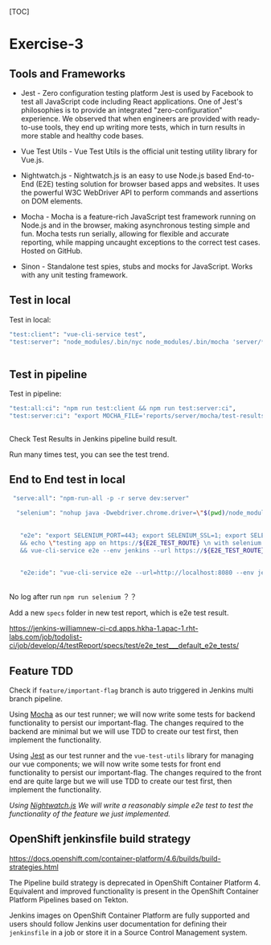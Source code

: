 [TOC]

# Exercise-3

## Tools and Frameworks

* Jest - Zero configuration testing platform Jest is used by Facebook to test all JavaScript code including React applications. One of Jest's philosophies is to provide an integrated "zero-configuration" experience. We observed that when engineers are provided with ready-to-use tools, they end up writing more tests, which in turn results in more stable and healthy code bases.

* Vue Test Utils - Vue Test Utils is the official unit testing utility library for Vue.js.
* Nightwatch.js - Nightwatch.js is an easy to use Node.js based End-to-End (E2E) testing solution for browser based apps and websites. It uses the powerful W3C WebDriver API to perform commands and assertions on DOM elements.
* Mocha - Mocha is a feature-rich JavaScript test framework running on Node.js and in the browser, making asynchronous testing simple and fun. Mocha tests run serially, allowing for flexible and accurate reporting, while mapping uncaught exceptions to the correct test cases. Hosted on GitHub.
* Sinon - Standalone test spies, stubs and mocks for JavaScript. Works with any unit testing framework.



## Test in local


Test in local:
```bash
"test:client": "vue-cli-service test",
"test:server": "node_modules/.bin/nyc node_modules/.bin/mocha 'server/**/*.spec.js' --exit",
   
```



## Test in pipeline

Test in pipeline:

```bash
"test:all:ci": "npm run test:client && npm run test:server:ci",
"test:server:ci": "export MOCHA_FILE='reports/server/mocha/test-results.xml' && export NODE_ENV=ci && node_modules/.bin/nyc node_modules/.bin/mocha 'server/**/*.spec.js' -R mocha-junit-reporter --exit",
    
```



Check Test Results in Jenkins pipeline build result.



Run many times test, you can see the test trend.



## End to End test in local



```bash
 "serve:all": "npm-run-all -p -r serve dev:server"
 
  "selenium": "nohup java -Dwebdriver.chrome.driver=\"$(pwd)/node_modules/chromedriver/lib/chromedriver/chromedriver\" -jar $(pwd)/node_modules/selenium-server/lib/runner/selenium-server-standalone-3.11.0.jar -port 8084 0<&- &>/dev/null &",
   
   
   "e2e": "export SELENIUM_PORT=443; export SELENIUM_SSL=1; export SELENIUM_HOST=$(oc get routes/$(oc get routes | grep 8084 | cut -d ' ' -f 1) --template='{{.spec.host}}') && export E2E_TEST_ROUTE=$(oc get routes/$(oc get routes | grep 8080 | cut -d ' ' -f 1)  --template='{{.spec.host}}') 
   && echo \"testing app on https://${E2E_TEST_ROUTE} \n with selenium address ${SELENIUM_HOST}\"
   && vue-cli-service e2e --env jenkins --url https://${E2E_TEST_ROUTE}",
   
   
   "e2e:ide": "vue-cli-service e2e --url=http://localhost:8080 --env jenkins",
   
```



No log after run `npm run selenium` ？？



Add a new `specs` folder in new test report, which is e2e test result.



https://jenkins-williamnew-ci-cd.apps.hkha-1.apac-1.rht-labs.com/job/todolist-ci/job/develop/4/testReport/specs/test/e2e_test___default_e2e_tests/



## Feature TDD



Check if `feature/important-flag` branch is auto triggered in Jenkins multi branch pipeline.



Using [Mocha](https://mochajs.org/) as our test runner; we will now write some tests for backend functionality to persist our important-flag. The changes required to the backend are minimal but we will use TDD to create our test first, then implement the functionality.



Using [Jest](https://facebook.github.io/jest/) as our test runner and the `vue-test-utils` library for managing our vue components; we will now write some tests for front end functionality to persist our important-flag. The changes required to the front end are quite large but we will use TDD to create our test first, then implement the functionality.



*Using [Nightwatch.js](http://nightwatchjs.org/) We will write a reasonably simple e2e test to test the functionality of the feature we just implemented.*





## OpenShift jenkinsfile build strategy



https://docs.openshift.com/container-platform/4.6/builds/build-strategies.html



The Pipeline build strategy is deprecated in OpenShift Container Platform 4. Equivalent and improved functionality is present in the OpenShift Container Platform Pipelines based on Tekton.



Jenkins images on OpenShift Container Platform are fully supported and users should follow Jenkins user documentation for defining their `jenkinsfile` in a job or store it in a Source Control Management system.





